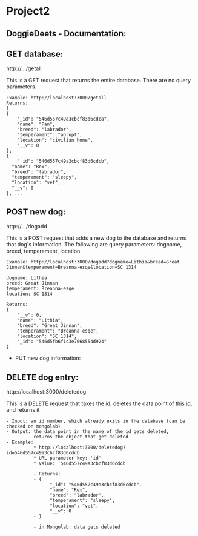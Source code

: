 Project2
========

DoggieDeets - Documentation:
---------------------------

GET database:
------------
    
http://.../getall
    
This is a GET request that returns the entire database. There are no query parameters. 

    Example: http://localhost:3000/getall 
    Returns: 
    [
    {
        "_id": "546d557c49a3cbcf83d6cdca", 
        "name": "Pan",
        "breed": "labrador",
        "temperament": "abrupt",
        "location": "civilian home",
        "__v": 0 
    },
    {
        "_id": "546d557c49a3cbcf83d6cdcb",
      "name": "Rex",
      "breed": "labrador",
      "temperament": "sleepy",
      "location": "vet",
      "__v": 0
    }, ...

POST new dog:
------------

http://.../dogadd
        
This is a POST request that adds a new dog to the database and returns that dog's information. The following are query parameters: dogname, breed, temperament, location

    Example: http://localhost:3000/dogadd?dogname=Lithia&breed=Great Jinnan&temperament=Breanna-esqe&location=SC 1314

    dogname: Lithia
    breed: Great Jinnan
    temperament: Breanna-esqe
    location: SC 1314

    Returns: 
    {
        "__v": 0,
        "name": "Lithia",
        "breed": "Great Jinnan",
        "temperament": "Breanna-esqe",
        "location": "SC 1314",
        "_id": "546d5fb6f1c3e7668554d924"
    }

-   PUT new dog information:


DELETE dog entry: 
------------

http://localhost:3000/deletedog

This is a DELETE request that takes the id, deletes the data point of this id, and returns it
    
    - Input: an id number, which already exits in the database (can be checked on mongolab)
    - Output: the data point in the name of the id gets deleted, 
              returns the object that get deleted
    - Example: 
              * http://localhost:3000/deletedog?id=546d557c49a3cbcf83d6cdcb
              * URL parameter key: 'id'
              * Value: '546d557c49a3cbcf83d6cdcb'
              
              - Returns: 
              - {
                    "_id": "546d557c49a3cbcf83d6cdcb",
                    "name": "Rex",
                    "breed": "labrador",
                    "temperament": "sleepy",
                    "location": "vet",
                    "__v": 0
              - }

              - in Mongolab: data gets deleted
